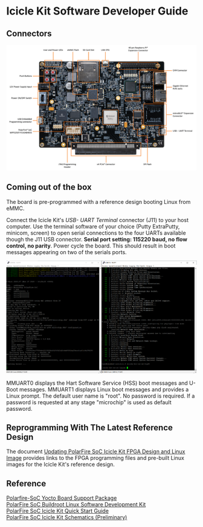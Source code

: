 # Icicle Kit Software Developer Guide

## Connectors

![](./images/Icicle-Kit.PNG)

## Coming out of the box

The board is pre-programmed with a reference design booting Linux from eMMC.

Connect the Icicle Kit's *USB- UART Terminal* connector (J11) to your host computer. Use the terminal software of your choice (Putty ExtraPutty, minicom, screen) to open serial connections to the four UARTs available though the J11 USB connector. **Serial port setting: 115220 baud, no flow control, no parity**. Power cycle the board. This should result in boot messages appearing on two of the serials ports.

![](./images/terminals.png)

MMUART0 displays the Hart Software Service (HSS) boot messages and U-Boot messages. MMUART1 displays Linux boot messages and provides a Linux prompt. The default user name is "root". No password is required. If a password is requested at any stage "microchip" is used as default password.

## Reprogramming With The Latest Reference Design

The document [Updating PolarFire SoC Icicle Kit FPGA Design and Linux Image](https://mi-v-ecosystem.github.io/redirects/updating-icicle-kit_updating-icicle-kit-design-and-linux)  provides links to the FPGA programming files and pre-built Linux images for the Icicle Kit's reference design.

## Reference

[Polarfire-SoC Yocto Board Support Package](https://github.com/polarfire-soc/meta-polarfire-soc-yocto-bsp)  
[PolarFire SoC Buildroot Linux Software Development Kit](https://github.com/polarfire-soc/polarfire-soc-buildroot-sdk)  
[PolarFire SoC Icicle Kit Quick Start Guide](https://www.microsemi.com/products/fpga-soc/polarfire-soc-icicle-quick-start-guide#overview)  
[PolarFire SoC Icicle Kit Schematics (Preliminary)](https://www.microsemi.com/document-portal/doc_download/1244587-polarfire-soc-icicle-kit-schematics)
